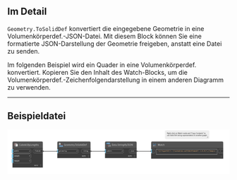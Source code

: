 ## Im Detail
`Geometry.ToSolidDef` konvertiert die eingegebene Geometrie in eine Volumenkörperdef.-JSON-Datei. Mit diesem Block können Sie eine formatierte JSON-Darstellung der Geometrie freigeben, anstatt eine Datei zu senden.

Im folgenden Beispiel wird ein Quader in eine Volumenkörperdef. konvertiert. Kopieren Sie den Inhalt des Watch-Blocks, um die Volumenkörperdef.-Zeichenfolgendarstellung in einem anderen Diagramm zu verwenden.

___
## Beispieldatei

![Geometry.ToSolidDef](./Autodesk.DesignScript.Geometry.Geometry.ToSolidDef_img.jpg)
